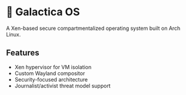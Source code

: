 # 🌌 Galactica OS

A Xen-based secure compartmentalized operating system built on Arch Linux.

## Features
- Xen hypervisor for VM isolation
- Custom Wayland compositor
- Security-focused architecture
- Journalist/activist threat model support

